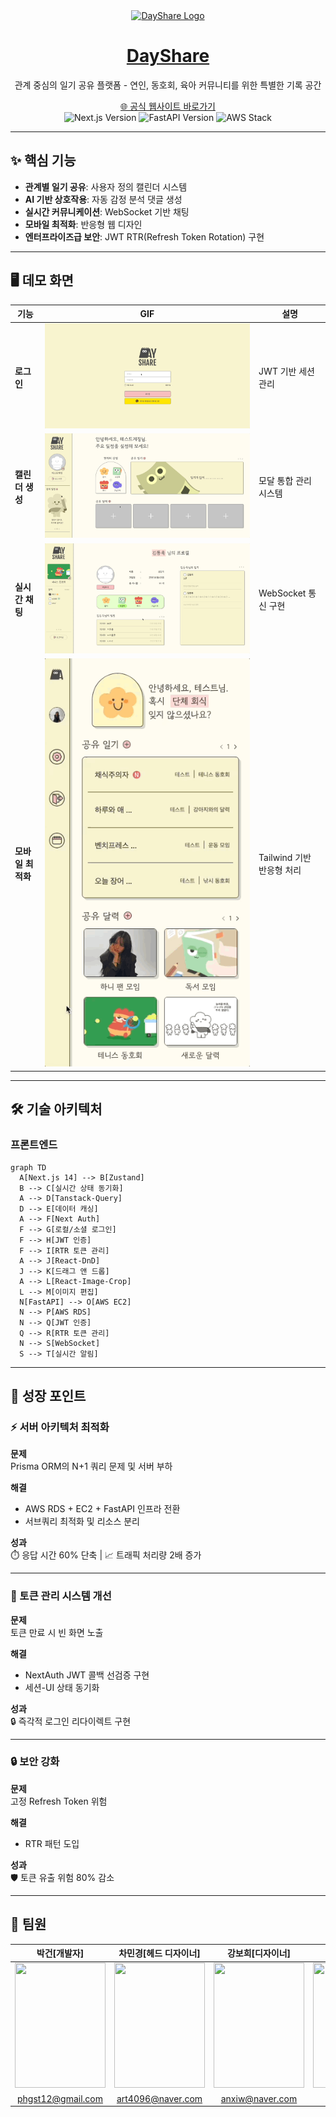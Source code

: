 <div align="center">
  <a href="https://www.dayshare.site/">
    <img height="120" src="https://s3.ap-northeast-2.amazonaws.com/geon.com/logo_sm.png" alt="DayShare Logo" />
    <h1>DayShare</h1>
  </a>
  <p>관계 중심의 일기 공유 플랫폼 - 연인, 동호회, 육아 커뮤니티를 위한 특별한 기록 공간</p>
  <a href="https://www.dayshare.site/">🌐 공식 웹사이트 바로가기</a>
  <br/>
  <div>
    <img src="https://img.shields.io/badge/Next.js-14.2.3-black?logo=next.js" alt="Next.js Version" />
    <img src="https://img.shields.io/badge/FastAPI-0.110.0-green?logo=fastapi" alt="FastAPI Version" />
    <img src="https://img.shields.io/badge/AWS-EC2%2FRDS-orange?logo=amazon-aws" alt="AWS Stack" />
  </div>
</div>

---

## ✨ 핵심 기능

- **관계별 일기 공유**: 사용자 정의 캘린더 시스템
- **AI 기반 상호작용**: 자동 감정 분석 댓글 생성
- **실시간 커뮤니케이션**: WebSocket 기반 채팅
- **모바일 최적화**: 반응형 웹 디자인
- **엔터프라이즈급 보안**: JWT RTR(Refresh Token Rotation) 구현

---

## 🖥️ 데모 화면

| 기능 | GIF | 설명 |
|------|-----|------|
| **로그인** | ![로그인 데모](./gif/login.gif) | JWT 기반 세션 관리 |
| **캘린더 생성** | ![캘린더 생성](./gif/calendar_create.gif) | 모달 통합 관리 시스템 |
| **실시간 채팅** | ![실시간 채팅](./gif/live_chat.gif) | WebSocket 통신 구현 |
| **모바일 최적화** | ![모바일 반응형](./gif/mobile.gif) | Tailwind 기반 반응형 처리 |

---

## 🛠 기술 아키텍처

### 프론트엔드
```mermaid
graph TD
  A[Next.js 14] --> B[Zustand]
  B --> C[실시간 상태 동기화]
  A --> D[Tanstack-Query]
  D --> E[데이터 캐싱]
  A --> F[Next Auth]
  F --> G[로컬/소셜 로그인]
  F --> H[JWT 인증]
  F --> I[RTR 토큰 관리]
  A --> J[React-DnD]
  J --> K[드래그 앤 드롭]
  A --> L[React-Image-Crop]
  L --> M[이미지 편집]
  N[FastAPI] --> O[AWS EC2]
  N --> P[AWS RDS]
  N --> Q[JWT 인증]
  Q --> R[RTR 토큰 관리]
  N --> S[WebSocket]
  S --> T[실시간 알림]
```

---

## 🚀 성장 포인트

### ⚡ 서버 아키텍처 최적화
**문제**  
Prisma ORM의 N+1 쿼리 문제 및 서버 부하

**해결**  
- AWS RDS + EC2 + FastAPI 인프라 전환  
- 서브쿼리 최적화 및 리소스 분리  

**성과**  
⏱️ 응답 시간 60% 단축 | 📈 트래픽 처리량 2배 증가

---

### 🔄 토큰 관리 시스템 개선
**문제**  
토큰 만료 시 빈 화면 노출

**해결**  
- NextAuth JWT 콜백 선검증 구현  
- 세션-UI 상태 동기화  

**성과**  
🔒 즉각적 로그인 리다이렉트 구현

---

### 🔒 보안 강화
**문제**  
고정 Refresh Token 위험

**해결**  
- RTR 패턴 도입  

**성과**  
🛡️ 토큰 유출 위험 80% 감소

---

## 👥 팀원

|                                         **박건[개발자]**                                          |                                   **차민경[헤드 디자이너]**                                    |                                         **강보희[디자이너]**                                         |                                      **박예지[디자이너]**                                      |
| :-----------------------------------------------------------------------------------------------: | :--------------------------------------------------------------------------------------------: | :--------------------------------------------------------------------------------------------------: | :--------------------------------------------------------------------------------------------: |
| <img src="https://s3.ap-northeast-2.amazonaws.com/geon.com/profile+(1).jpg" height=200 width=145> | <img src="https://s3.ap-northeast-2.amazonaws.com/geon.com/KakaoTalk_Photo_2025-03-09-15-28-43.jpeg" height=200 width=145> | <img src="https://s3.ap-northeast-2.amazonaws.com/geon.com/%E1%84%90%E1%85%B5%E1%86%B7%E1%84%8B%E1%85%AF%E1%86%AB+%E1%84%8B%E1%85%B5%E1%84%86%E1%85%B5%E1%84%8C%E1%85%B5_%E1%84%8F%E1%85%B3%E1%84%80%E1%85%B5+%E1%84%8C%E1%85%A9%E1%84%8C%E1%85%A5%E1%86%BC_%E1%84%80%E1%85%A1%E1%86%BC%E1%84%87%E1%85%A9%E1%84%92%E1%85%B4.png" height=200 width=145> | <img src="https://s3.ap-northeast-2.amazonaws.com/geon.com/%E1%84%90%E1%85%B5%E1%86%B7%E1%84%8B%E1%85%AF%E1%86%AB+%E1%84%8B%E1%85%B5%E1%84%86%E1%85%B5%E1%84%8C%E1%85%B5_%E1%84%8F%E1%85%B3%E1%84%80%E1%85%B5+%E1%84%8C%E1%85%A9%E1%84%8C%E1%85%A5%E1%86%BC_%E1%84%87%E1%85%A1%E1%86%A8%E1%84%8B%E1%85%A8%E1%84%8C%E1%85%B5.png" height=200 width=145> |
| phgst12@gmail.com | art4096@naver.com | anxiw@naver.com |  |
